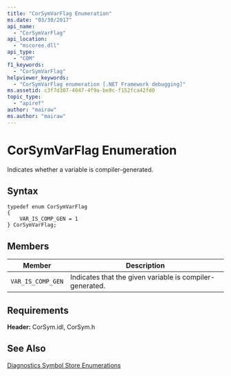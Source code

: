 ```yaml
---
title: "CorSymVarFlag Enumeration"
ms.date: "03/30/2017"
api_name: 
  - "CorSymVarFlag"
api_location: 
  - "mscoree.dll"
api_type: 
  - "COM"
f1_keywords: 
  - "CorSymVarFlag"
helpviewer_keywords: 
  - "CorSymVarFlag enumeration [.NET Framework debugging]"
ms.assetid: c3f7d307-4047-4f9a-be8c-f152fca42fd0
topic_type: 
  - "apiref"
author: "mairaw"
ms.author: "mairaw"
---
```

# CorSymVarFlag Enumeration
Indicates whether a variable is compiler-generated.  
  
## Syntax  
  
```  
typedef enum CorSymVarFlag   
{  
    VAR_IS_COMP_GEN = 1  
} CorSymVarFlag;  
```  
  
## Members  
  
|Member|Description|  
|------------|-----------------|  
|`VAR_IS_COMP_GEN`|Indicates that the given variable is compiler-generated.|  
  
## Requirements  
 **Header:** CorSym.idl, CorSym.h  
  
## See Also  
 [Diagnostics Symbol Store Enumerations](../../../../docs/framework/unmanaged-api/diagnostics/diagnostics-symbol-store-enumerations.md)
